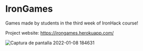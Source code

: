 # IronGames
Games made by students in the third week of IronHack course!

Project website: https://irongames.herokuapp.com/


![Captura de pantalla 2022-01-08 184631](https://user-images.githubusercontent.com/90923152/148654754-387b616f-3184-4051-8349-1868094dc384.png)

